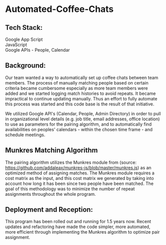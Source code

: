 # Automated-Coffee-Chats


## Tech Stack:
Google App Script <br/>
JavaScript <br/>
Google APIs - People, Calendar <br/>

## Background: 
Our team wanted a way to automatically set up coffee chats between team members. The process of manually matching people based on certain 
criteria became cumbersome especially as more team members were added and we started logging match histories to avoid repeats. It became impractical to continue
updating manually. Thus an effort to fully automate this process was started and this code base is the result of that initiative.

We utilized Google API's (Calendar, People, Admin Directory) in order to pull in organizational level details (e.g. job title, email addresses, office location)
to use as parameters for the pairing algorithm, and to automatically find availabilities on peoples' calendars - within the chosen time frame - and schedule 
meetings.

## Munkres Matching Algorithm
The pairing algorithm utilizes the Munkres module from (source: https://github.com/addaleax/munkres-js/blob/master/munkres.js) as an optimized method of 
assigning matches. The Munkres module requires a cost matrix as the input, and this cost matrix we generated by taking into account how long it has been
since two people have been matched. The goal of this methodology was to minimize the number of repeat assignments throughout the whole program. 


## Deployment and Reception:
This program has been rolled out and running for 1.5 years now. Recent updates and refactoring have made the code simpler, more automated, more efficient through implementing the Munkres algorithm to optimize pair assignment.
